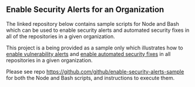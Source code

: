 ## Enable Security Alerts for an Organization

The linked repository below contains sample scripts for Node and Bash which can be used to enable security alerts and automated security fixes in all of the repositories in a given organization. 

This project is a being provided as a sample only which illustrates how to [enable vulnerability alerts](https://developer.github.com/v3/repos/#enable-vulnerability-alerts) and [enable automated security fixes](https://developer.github.com/v3/repos/#enable-automated-security-fixes) in all repositories in a given organization.

Please see repo https://github.com/github/enable-security-alerts-sample for both the Node and Bash scripts, and instructions to execute them. 
